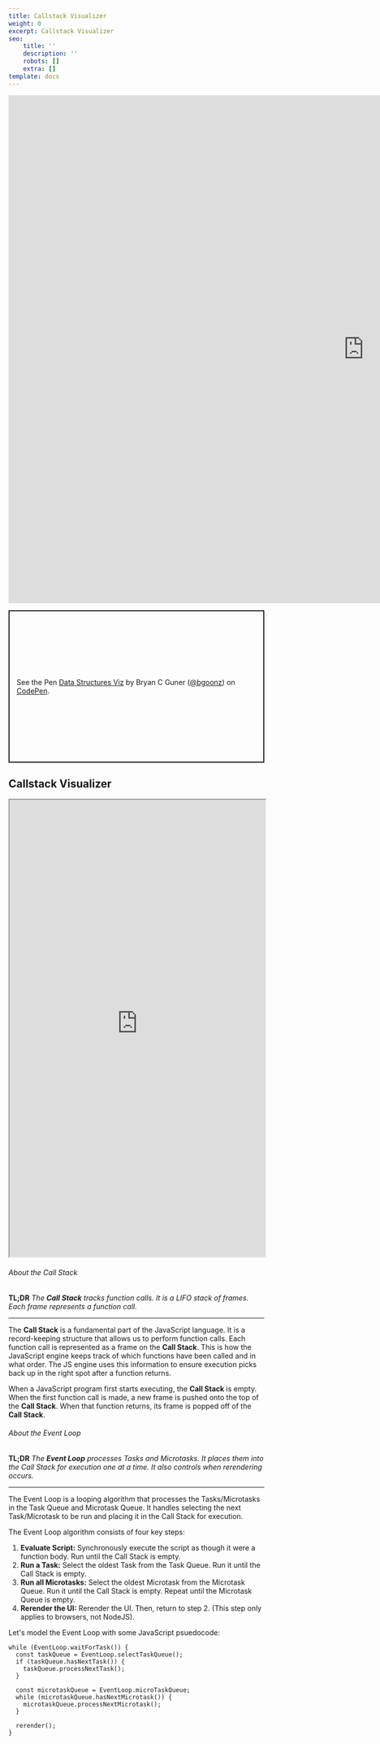```yaml
---
title: Callstack Visualizer
weight: 0
excerpt: Callstack Visualizer
seo:
    title: ''
    description: ''
    robots: []
    extra: []
template: docs
---
```


<script async src="//jsfiddle.net/bgoonz/tu3Lw57r/embed/result/dark/"></script>

<iframe height="1000px" width="1400px" scrolling="yes" title="Linear vs Binary Search" src="https://codepen.io/bgoonz/embed/MWbZoOa?default-tab=result&editable=true&theme-id=light" frameborder="no" loading="lazy" allowtransparency="true" allowfullscreen="true">
  See the Pen <a href="https://codepen.io/bgoonz/pen/MWbZoOa">
  Linear vs Binary Search</a> by Bryan C Guner (<a href="https://codepen.io/bgoonz">@bgoonz</a>)
  on <a href="https://codepen.io">CodePen</a>.
</iframe>

<p class="codepen" data-height="300" data-theme-id="light" data-default-tab="result" data-slug-hash="GRNPEdY" data-editable="true" data-user="bgoonz" style="height: 300px; box-sizing: border-box; display: flex; align-items: center; justify-content: center; border: 2px solid; margin: 1em 0; padding: 1em;">
  <span>See the Pen <a href="https://codepen.io/bgoonz/pen/GRNPEdY">
  Data Structures Viz</a> by Bryan C Guner (<a href="https://codepen.io/bgoonz">@bgoonz</a>)
  on <a href="https://codepen.io">CodePen</a>.</span>
</p>
<script async src="https://cpwebassets.codepen.io/assets/embed/ei.js"></script>

## Callstack Visualizer

<iframe src="https://visualize-callstack-qdvyu8oyc-visualize42.vercel.app/" height="900px" width="100%">
</iframe>

###### About the Call Stack

**TL;DR** *The **Call Stack** tracks function calls. It is a LIFO stack of frames. Each frame represents a function call.*

---

The **Call Stack** is a fundamental part of the JavaScript language. It is a record-keeping structure that allows us to perform function calls. Each function call is represented as a frame on the **Call Stack**. This is how the JavaScript engine keeps track of which functions have been called and in what order. The JS engine uses this information to ensure execution picks back up in the right spot after a function returns.

When a JavaScript program first starts executing, the **Call Stack** is empty. When the first function call is made, a new frame is pushed onto the top of the **Call Stack**. When that function returns, its frame is popped off of the **Call Stack**.

###### About the Event Loop

**TL;DR** *The **Event Loop** processes Tasks and Microtasks. It places them into the Call Stack for execution one at a time. It also controls when rerendering occurs.*

---

The Event Loop is a looping algorithm that processes the Tasks/Microtasks in the Task Queue and Microtask Queue. It handles selecting the next Task/Microtask to be run and placing it in the Call Stack for execution.

The Event Loop algorithm consists of four key steps:

1.  **Evaluate Script:** Synchronously execute the script as though it were a function body. Run until the Call Stack is empty.
2.  **Run a Task:** Select the oldest Task from the Task Queue. Run it until the Call Stack is empty.
3.  **Run all Microtasks:** Select the oldest Microtask from the Microtask Queue. Run it until the Call Stack is empty. Repeat until the Microtask Queue is empty.
4.  **Rerender the UI:** Rerender the UI. Then, return to step 2. (This step only applies to browsers, not NodeJS).

Let's model the Event Loop with some JavaScript psuedocode:

```
while (EventLoop.waitForTask()) {
  const taskQueue = EventLoop.selectTaskQueue();
  if (taskQueue.hasNextTask()) {
    taskQueue.processNextTask();
  }

  const microtaskQueue = EventLoop.microTaskQueue;
  while (microtaskQueue.hasNextMicrotask()) {
    microtaskQueue.processNextMicrotask();
  }

  rerender();
}
```
